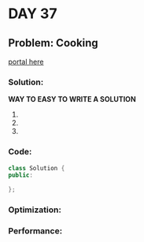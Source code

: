 # DAY 37
## Problem: Cooking

[portal here](https://leetcode.cn/problems/reducing-dishes/description/)

###  Solution:

**WAY TO EASY TO WRITE A SOLUTION**

1. 
2. 
3. 

### Code:
```c++
class Solution {
public:

};
```

### Optimization:

### Performance: